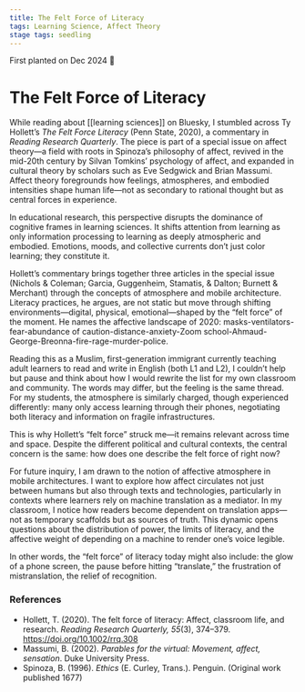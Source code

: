 ```yaml
---
title: The Felt Force of Literacy
tags: Learning Science, Affect Theory
stage tags: seedling
---
```

First planted on Dec 2024 🌱


# The Felt Force of Literacy  

While reading about [[learning sciences]] on Bluesky, I stumbled across Ty Hollett’s *The Felt Force Literacy* (Penn State, 2020), a commentary in *Reading Research Quarterly*. The piece is part of a special issue on affect theory—a field with roots in Spinoza’s philosophy of affect, revived in the mid-20th century by Silvan Tomkins’ psychology of affect, and expanded in cultural theory by scholars such as Eve Sedgwick and Brian Massumi. Affect theory foregrounds how feelings, atmospheres, and embodied intensities shape human life—not as secondary to rational thought but as central forces in experience.  

In educational research, this perspective disrupts the dominance of cognitive frames in learning sciences. It shifts attention from learning as only information processing to learning as deeply atmospheric and embodied. Emotions, moods, and collective currents don’t just color learning; they constitute it.  

Hollett’s commentary brings together three articles in the special issue (Nichols & Coleman; Garcia, Guggenheim, Stamatis, & Dalton; Burnett & Merchant) through the concepts of atmosphere and mobile architecture. Literacy practices, he argues, are not static but move through shifting environments—digital, physical, emotional—shaped by the “felt force” of the moment. He names the affective landscape of 2020: masks-ventilators-fear-abundance of caution-distance-anxiety-Zoom school-Ahmaud-George-Breonna-fire-rage-murder-police.  

Reading this as a Muslim, first-generation immigrant currently teaching adult learners to read and write in English (both L1 and L2), I couldn’t help but pause and think about how I would rewrite the list for my own classroom and community. The words may differ, but the feeling is the same thread. For my students, the atmosphere is similarly charged, though experienced differently: many only access learning through their phones, negotiating both literacy and information on fragile infrastructures.  

This is why Hollett’s “felt force” struck me—it remains relevant across time and space. Despite the different political and cultural contexts, the central concern is the same: how does one describe the felt force of right now?  

For future inquiry, I am drawn to the notion of affective atmosphere in mobile architectures. I want to explore how affect circulates not just between humans but also through texts and technologies, particularly in contexts where learners rely on machine translation as a mediator. In my classroom, I notice how readers become dependent on translation apps—not as temporary scaffolds but as sources of truth. This dynamic opens questions about the distribution of power, the limits of literacy, and the affective weight of depending on a machine to render one’s voice legible.  

In other words, the “felt force” of literacy today might also include: the glow of a phone screen, the pause before hitting “translate,” the frustration of mistranslation, the relief of recognition.  

### References  

- Hollett, T. (2020). The felt force of literacy: Affect, classroom life, and research. *Reading Research Quarterly, 55*(3), 374–379. https://doi.org/10.1002/rrq.308  
- Massumi, B. (2002). *Parables for the virtual: Movement, affect, sensation*. Duke University Press.  
- Spinoza, B. (1996). *Ethics* (E. Curley, Trans.). Penguin. (Original work published 1677)  

